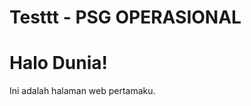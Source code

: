 
<!DOCTYPE html>
# Testtt - PSG OPERASIONAL
<html>
<head>
  <title>Halaman Sederhana</title>
</head>
<body>
  <h1>Halo Dunia!</h1>
  <p>Ini adalah halaman web pertamaku.</p>
</body>
</html>
